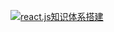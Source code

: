 <a data-fancybox title="react.js知识体系搭建" href="https://img-blog.csdnimg.cn/20200421161326686.png">![react.js知识体系搭建](https://img-blog.csdnimg.cn/20200421161326686.png)</a>